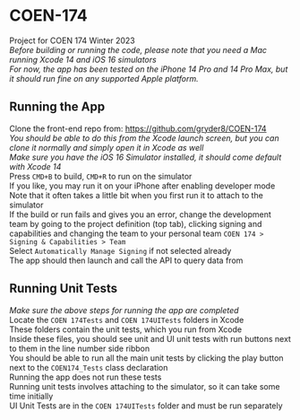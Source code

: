# COEN-174
Project for COEN 174 Winter 2023  
_Before building or running the code, please note that you need a Mac running Xcode 14 and iOS 16 simulators_  
_For now, the app has been tested on the iPhone 14 Pro and 14 Pro Max, but it should run fine on any supported Apple platform._  

## Running the App  
Clone the front-end repo from: https://github.com/gryder8/COEN-174  
_You should be able to do this from the Xcode launch screen, but you can clone it normally and simply open it in Xcode as well_  
_Make sure you have the iOS 16 Simulator installed, it should come default with Xcode 14_  
Press `CMD+B` to build, `CMD+R` to run on the simulator  
If you like, you may run it on your iPhone after enabling developer mode  
Note that it often takes a little bit when you first run it to attach to the simulator  
If the build or run fails and gives you an error, change the development team by going to the project definition (top tab), clicking signing and capabilities and changing the team to your personal team `COEN 174 > Signing & Capabilities > Team`  
Select `Automatically Manage Signing` if not selected already  
The app should then launch and call the API to query data from  

## Running Unit Tests
_Make sure the above steps for running the app are completed_  
Locate the `COEN 174Tests` and `COEN 174UITests` folders in Xcode  
These folders contain the unit tests, which you run from Xcode   
Inside these files, you should see unit and UI unit tests with run buttons next to them in the line number side ribbon  
You should be able to run all the main unit tests by clicking the play button next to the `COEN174_Tests` class declaration  
Running the app does not run these tests  
Running unit tests involves attaching to the simulator, so it can take some time initially   
UI Unit Tests are in the `COEN 174UITests` folder and must be run separately  
